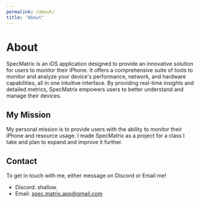 ```yaml
---
permalink: /about/
title: "About"
---
```


# About

SpecMatrix is an iOS application designed to provide an innovative solution for users to monitor their iPhone. It offers a comprehensive suite of tools to monitor and analyze your device's performance, network, and hardware capabilities, all in one intuitive interface. By providing real-time insights and detailed metrics, SpecMatrix empowers users to better understand and manage their devices.

## My Mission

My personal mission is to provide users with the ability to monitor their iPhone and resource usage. I made SpecMatrix as a project for a class I take and plan to expand and improve it further.

## Contact

To get in touch with me, either message on Discord or Email me!
- Discord: shallow.
- Email: spec.matrix.app@gmail.com
